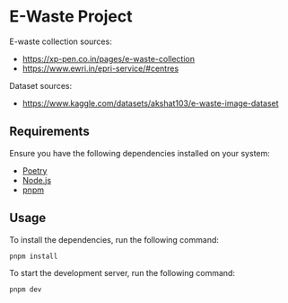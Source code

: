 # E-Waste Project

E-waste collection sources: 
 - https://xp-pen.co.in/pages/e-waste-collection
 - https://www.ewri.in/epri-service/#centres

Dataset sources:
 - https://www.kaggle.com/datasets/akshat103/e-waste-image-dataset

## Requirements

Ensure you have the following dependencies installed on your system:
 - [Poetry](https://python-poetry.org/)
 - [Node.js](https://nodejs.org/en/)
 - [pnpm](https://pnpm.io/)

## Usage

To install the dependencies, run the following command:

```bash
pnpm install
```

To start the development server, run the following command:

```bash
pnpm dev
```